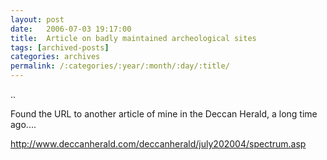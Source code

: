 ```yaml
---
layout: post
date:	2006-07-03 19:17:00
title:  Article on badly maintained archeological sites
tags: [archived-posts]
categories: archives
permalink: /:categories/:year/:month/:day/:title/
---
```

..

Found the URL to another article of mine in the Deccan Herald, a long time ago....


http://www.deccanherald.com/deccanherald/july202004/spectrum.asp
